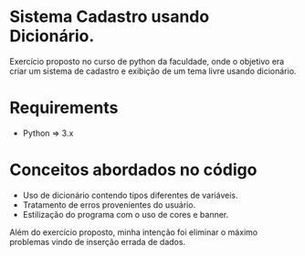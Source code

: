 # Sistema Cadastro usando Dicionário.
Exercício proposto no curso de python da faculdade, onde o objetivo era criar um sistema de cadastro e exibição de um tema livre usando dicionário.

# Requirements
 - Python => 3.x

# Conceitos abordados no código
  - Uso de dicionário contendo tipos diferentes de variáveis.
  - Tratamento de erros provenientes do usuário.
  - Estilização do programa com o uso de cores e banner.
  
Além do exercício proposto, minha intenção foi eliminar o máximo problemas vindo de inserção errada de dados.
